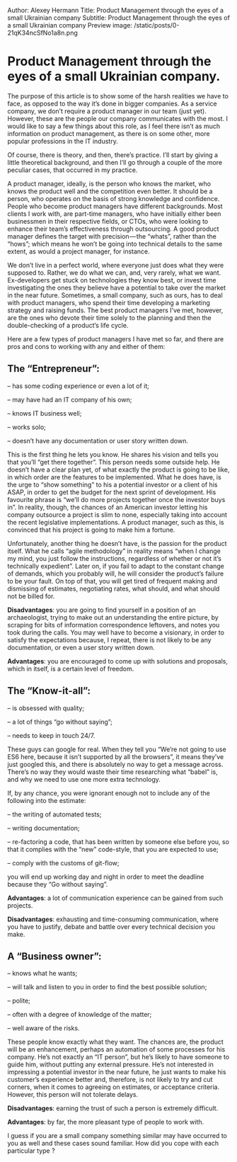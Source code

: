 Author: Alexey Hermann
Title: Product Management through the eyes of a small Ukrainian company
Subtitle: Product Management through the eyes of a small Ukrainian company
Preview image: /static/posts/0-21qK34ncSfNo1a8n.png

# Product Management through the eyes of a small Ukrainian company.

The purpose of this article is to show some of the harsh realities we have to face, as opposed to the way it’s done in bigger companies. As a service company, we don’t require a product manager in our team (just yet). However, these are the people our company communicates with the most. I would like to say a few things about this role, as I feel there isn’t as much information on product management, as there is on some other, more popular professions in the IT industry.

Of course, there is theory, and then, there’s practice. I’ll start by giving a little theoretical background, and then I’ll go through a couple of the more peculiar cases, that occurred in my practice.

A product manager, ideally, is the person who knows the market, who knows the product well and the competition even better. It should be a person, who operates on the basis of strong knowledge and confidence. People who become product managers have different backgrounds. Most clients I work with, are part-time managers, who have initially either been businessmen in their respective fields, or CTOs, who were looking to enhance their team’s effectiveness through outsourcing. A good product manager defines the target with precision — the “whats”, rather than the “hows”; which means he won’t be going into technical details to the same extent, as would a project manager, for instance.

We don’t live in a perfect world, where everyone just does what they were supposed to. Rather, we do what we can, and, very rarely, what we want. Ex-developers get stuck on technologies they know best, or invest time investigating the ones they believe have a potential to take over the market in the near future. Sometimes, a small company, such as ours, has to deal with product managers, who spend their time developing a marketing strategy and raising funds. The best product managers I’ve met, however, are the ones who devote their time solely to the planning and then the double-checking of a product’s life cycle.

Here are a few types of product managers I have met so far, and there are pros and cons to working with any and either of them:

## The “Entrepreneur”:

&ndash; has some coding experience or even a lot of it;

&ndash; may have had an IT company of his own;

&ndash; knows IT business well;

&ndash; works solo;

&ndash; doesn’t have any documentation or user story written down.

This is the first thing he lets you know. He shares his vision and tells you that you’ll “get there together”. This person needs some outside help. He doesn’t have a clear plan yet, of what exactly the product is going to be like, in which order are the features to be implemented. What he does have, is the urge to “show something” to his a potential investor or a client of his ASAP, in order to get the budget for the next sprint of development. His favourite phrase is “we’ll do more projects together once the investor buys in”. In reality, though, the chances of an American investor letting his company outsource a project is slim to none, especially taking into account the recent legislative implementations. A product manager, such as this, is convinced that his project is going to make him a fortune.

Unfortunately, another thing he doesn’t have, is the passion for the product itself. What he calls “agile methodology” in reality means “when I change my mind, you just follow the instructions, regardless of whether or not it’s technically expedient”. Later on, if you fail to adapt to the constant change of demands, which you probably will, he will consider the product’s failure to be your fault. On top of that, you will get tired of frequent making and dismissing of estimates, negotiating rates, what should, and what should not be billed for.

__Disadvantages__: you are going to find yourself in a position of an archaeologist, trying to make out an understanding the entire picture, by scraping for bits of information correspondence leftovers, and notes you took during the calls. You may well have to become a visionary, in order to satisfy the expectations because, I repeat, there is not likely to be any documentation, or even a user story written down.

__Advantages__: you are encouraged to come up with solutions and proposals, which in itself, is a certain level of freedom.

## The “Know-it-all”:

&ndash; is obsessed with quality;

&ndash; a lot of things “go without saying”;

&ndash; needs to keep in touch 24/7.

These guys can google for real. When they tell you “We’re not going to use ES6 here, because it isn’t supported by all the browsers”, it means they’ve just googled this, and there is absolutely no way to get a message across. There’s no way they would waste their time researching what “babel” is, and why we need to use one more extra technology.

If, by any chance, you were ignorant enough not to include any of the following into the estimate:

&ndash; the writing of automated tests;

&ndash; writing documentation;

&ndash; re-factoring a code, that has been written by someone else before you, so that it complies with the “new” code-style, that you are expected to use;

&ndash; comply with the customs of git-flow;

you will end up working day and night in order to meet the deadline because they “Go without saying”.

__Advantages__: a lot of communication experience can be gained from such projects.

__Disadvantages__: exhausting and time-consuming communication, where you have to justify, debate and battle over every technical decision you make.

## A “Business owner”:

&ndash; knows what he wants;

&ndash; will talk and listen to you in order to find the best possible solution;

&ndash; polite;

&ndash; often with a degree of knowledge of the matter;

&ndash; well aware of the risks.

These people know exactly what they want. The chances are, the product will be an enhancement, perhaps an automation of some processes for his company. He’s not exactly an “IT person”, but he’s likely to have someone to guide him, without putting any external pressure. He’s not interested in impressing a potential investor in the near future, he just wants to make his customer’s experience better and, therefore, is not likely to try and cut corners, when it comes to agreeing on estimates, or acceptance criteria. However, this person will not tolerate delays.

__Disadvantages__: earning the trust of such a person is extremely difficult.

__Advantages__: by far, the more pleasant type of people to work with.

I guess if you are a small company something similar may have occurred to you as well and these cases sound familiar. How did you cope with each particular type ?
